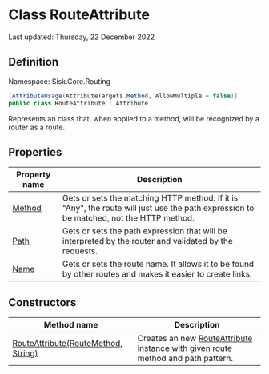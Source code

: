 # Class RouteAttribute
Last updated: Thursday, 22 December 2022

## Definition
Namespace: Sisk.Core.Routing

```csharp
[AttributeUsage(AttributeTargets.Method, AllowMultiple = false)]
public class RouteAttribute : Attribute
```

Represents an class that, when applied to a method, will be recognized by a router as a route.

## Properties

| Property name | Description |
| --- | --- |
| [Method](/spec/Sisk/Core/Routing/RouteAttribute/Method) | Gets or sets the matching HTTP method. If it is "Any", the route will just use the path expression to be matched, not the HTTP method. | 
| [Path](/spec/Sisk/Core/Routing/RouteAttribute/Path) | Gets or sets the path expression that will be interpreted by the router and validated by the requests. | 
| [Name](/spec/Sisk/Core/Routing/RouteAttribute/Name) | Gets or sets the route name. It allows it to be found by other routes and makes it easier to create links. | 

## Constructors

| Method name | Description |
| --- | --- |
| [RouteAttribute(RouteMethod, String)](/spec/Sisk/Core/Routing/RouteAttribute/_ctor--RouteMethod-String) | Creates an new [RouteAttribute](/spec/Sisk/Core/Routing/RouteAttribute) instance with given route method and path pattern. | 

